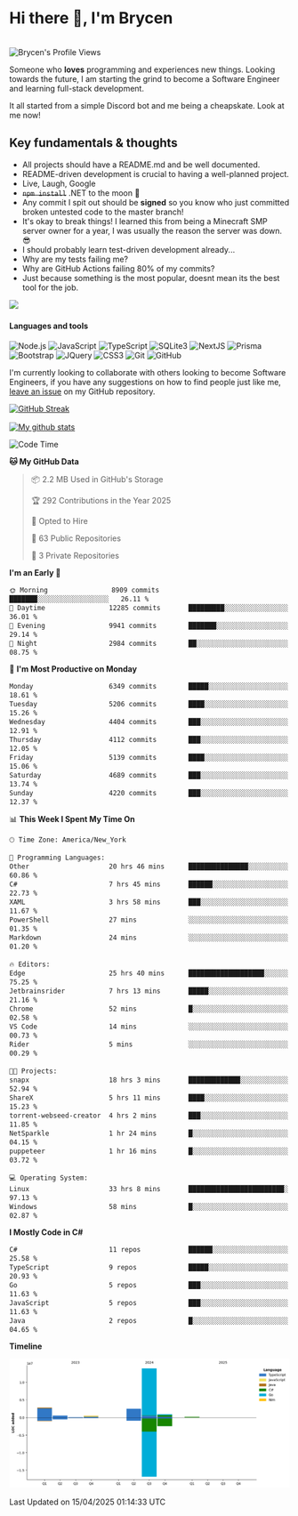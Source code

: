 # Hi there 👋, I'm Brycen

<br>
<img src="https://komarev.com/ghpvc/?username=BrycensRanch" alt="Brycen's Profile Views" />

Someone who **loves** programming and experiences new things. Looking towards the future, I am starting the grind to become a Software Engineer and learning full-stack development.

It all started from a simple Discord bot and me being a cheapskate. Look at me now!

## Key fundamentals & thoughts

- All projects should have a README.md and be well documented.
- README-driven development is crucial to having a well-planned project.
- Live, Laugh, Google
- ~~`npm install`~~ .NET to the moon 🚀
- Any commit I spit out should be **signed** so you know who just committed broken untested code to the master branch!
- It's okay to break things! I learned this from being a Minecraft SMP server owner for a year, I was usually the reason the server was down. 😎
- I should probably learn test-driven development already...
- Why are my tests failing me?
- Why are GitHub Actions failing 80% of my commits? 
- Just because something is the most popular, doesnt mean its the best tool for the job.

<img src="https://res.cloudinary.com/practicaldev/image/fetch/s--OoBLh7-Q--/c_limit%2Cf_auto%2Cfl_progressive%2Cq_auto%2Cw_880/https://cdn-images-1.medium.com/max/1614/1%2A8BlqJ8lNVZzuRjAg1mZ50w.png" height="400"/>

<h4>Languages and tools</h4>
<p>
  <img src="https://img.shields.io/badge/node.js%20-%2343853D.svg?&style=for-the-badge&logo=node.js&logoColor=white" alt="Node.js" />
  <img src="https://img.shields.io/badge/javascript%20-%23323330.svg?&style=for-the-badge&logo=javascript&logoColor=%23F7DF1E" alt="JavaScript" />
  <img src="https://img.shields.io/badge/typescript%20-%23323330.svg?&style=for-the-badge&logo=typescript&logoColor=#3467eb" alt="TypeScript" />
  <img src="https://img.shields.io/badge/sqlite3%20-%23323330.svg?&style=for-the-badge&logo=sqlite&logoColor=#3467eb" alt="SQLite3" />
  <img src="https://img.shields.io/badge/Next.JS%20-%23323330.svg?&style=for-the-badge&logo=next.js&logoColor=#3467eb" alt="NextJS" />
  <img src="https://img.shields.io/badge/Prisma%20-%23323330.svg?&style=for-the-badge&logo=prisma&logoColor=#3467eb" alt="Prisma" />
  <img src="https://img.shields.io/badge/bootstrap%20-%23323330.svg?&style=for-the-badge&logo=bootstrap" alt="Bootstrap" />
  <img src="https://img.shields.io/badge/jquery%20-%23323330.svg?&style=for-the-badge&logo=jquery" alt="JQuery" />
  <img src="https://img.shields.io/badge/css3%20-%23323330.svg?&style=for-the-badge&logo=css3" alt="CSS3" />
  <img src="https://img.shields.io/badge/git%20-%23323330.svg?&style=for-the-badge&logo=git" alt="Git" />
  <img src="https://img.shields.io/badge/github%20-%23323330.svg?&style=for-the-badge&logo=github" alt="GitHub" />
</p>

 I'm currently looking to collaborate with others looking to become Software Engineers, if you have any suggestions on how to find people just like me, [leave an issue](https://github.com/BrycensRanch/BrycensRanch/issues/new) on my GitHub repository.
 
 <p><a href="https://git.io/streak-stats"><img src=https://github-readme-streak-stats-eight.vercel.app?refreshcache12&user=BrycensRanch&amp;theme=dark&amp;hide_border=true&fire=EB5454&amp;ring=0CEB19" alt="GitHub Streak"></a></p>

<a href="https://github.com/anuraghazra/github-readme-stats">
  <img align="center" src="https://github-readme-stats.anuraghazra1.vercel.app/api?username=BrycensRanch&show_icons=true&line_height=27&include_all_commits=true" alt="My github stats" />
</a>

<!--START_SECTION:waka-->
![Code Time](http://img.shields.io/badge/Code%20Time-1%2C900%20hrs%2028%20mins-blue)

**🐱 My GitHub Data** 

> 📦 2.2 MB Used in GitHub's Storage 
 > 
> 🏆 292 Contributions in the Year 2025
 > 
> 💼 Opted to Hire
 > 
> 📜 63 Public Repositories 
 > 
> 🔑 3 Private Repositories 
 > 
**I'm an Early 🐤** 

```text
🌞 Morning                8909 commits        ███████░░░░░░░░░░░░░░░░░░   26.11 % 
🌆 Daytime                12285 commits       █████████░░░░░░░░░░░░░░░░   36.01 % 
🌃 Evening                9941 commits        ███████░░░░░░░░░░░░░░░░░░   29.14 % 
🌙 Night                  2984 commits        ██░░░░░░░░░░░░░░░░░░░░░░░   08.75 % 
```
📅 **I'm Most Productive on Monday** 

```text
Monday                   6349 commits        █████░░░░░░░░░░░░░░░░░░░░   18.61 % 
Tuesday                  5206 commits        ████░░░░░░░░░░░░░░░░░░░░░   15.26 % 
Wednesday                4404 commits        ███░░░░░░░░░░░░░░░░░░░░░░   12.91 % 
Thursday                 4112 commits        ███░░░░░░░░░░░░░░░░░░░░░░   12.05 % 
Friday                   5139 commits        ████░░░░░░░░░░░░░░░░░░░░░   15.06 % 
Saturday                 4689 commits        ███░░░░░░░░░░░░░░░░░░░░░░   13.74 % 
Sunday                   4220 commits        ███░░░░░░░░░░░░░░░░░░░░░░   12.37 % 
```


📊 **This Week I Spent My Time On** 

```text
🕑︎ Time Zone: America/New_York

💬 Programming Languages: 
Other                    20 hrs 46 mins      ███████████████░░░░░░░░░░   60.86 % 
C#                       7 hrs 45 mins       ██████░░░░░░░░░░░░░░░░░░░   22.73 % 
XAML                     3 hrs 58 mins       ███░░░░░░░░░░░░░░░░░░░░░░   11.67 % 
PowerShell               27 mins             ░░░░░░░░░░░░░░░░░░░░░░░░░   01.35 % 
Markdown                 24 mins             ░░░░░░░░░░░░░░░░░░░░░░░░░   01.20 % 

🔥 Editors: 
Edge                     25 hrs 40 mins      ███████████████████░░░░░░   75.25 % 
Jetbrainsrider           7 hrs 13 mins       █████░░░░░░░░░░░░░░░░░░░░   21.16 % 
Chrome                   52 mins             █░░░░░░░░░░░░░░░░░░░░░░░░   02.58 % 
VS Code                  14 mins             ░░░░░░░░░░░░░░░░░░░░░░░░░   00.73 % 
Rider                    5 mins              ░░░░░░░░░░░░░░░░░░░░░░░░░   00.29 % 

🐱‍💻 Projects: 
snapx                    18 hrs 3 mins       █████████████░░░░░░░░░░░░   52.94 % 
ShareX                   5 hrs 11 mins       ████░░░░░░░░░░░░░░░░░░░░░   15.23 % 
torrent-webseed-creator  4 hrs 2 mins        ███░░░░░░░░░░░░░░░░░░░░░░   11.85 % 
NetSparkle               1 hr 24 mins        █░░░░░░░░░░░░░░░░░░░░░░░░   04.15 % 
puppeteer                1 hr 16 mins        █░░░░░░░░░░░░░░░░░░░░░░░░   03.72 % 

💻 Operating System: 
Linux                    33 hrs 8 mins       ████████████████████████░   97.13 % 
Windows                  58 mins             █░░░░░░░░░░░░░░░░░░░░░░░░   02.87 % 
```

**I Mostly Code in C#** 

```text
C#                       11 repos            ██████░░░░░░░░░░░░░░░░░░░   25.58 % 
TypeScript               9 repos             █████░░░░░░░░░░░░░░░░░░░░   20.93 % 
Go                       5 repos             ███░░░░░░░░░░░░░░░░░░░░░░   11.63 % 
JavaScript               5 repos             ███░░░░░░░░░░░░░░░░░░░░░░   11.63 % 
Java                     2 repos             █░░░░░░░░░░░░░░░░░░░░░░░░   04.65 % 
```



**Timeline**

![Lines of Code chart](https://raw.githubusercontent.com/BrycensRanch/BrycensRanch/main/assets/bar_graph.png)


 Last Updated on 15/04/2025 01:14:33 UTC
<!--END_SECTION:waka-->

<!--
**BrycensRanch/BrycensRanch** is a ✨ _special_ ✨ repository because its `README.md` (this file) appears on your GitHub profile.

Here are some ideas to get you started:

- 🔭 I’m currently working on ...
- 🌱 I’m currently learning ...
- 👯 I’m looking to collaborate on ...
- 🤔 I’m looking for help with ...
- 💬 Ask me about ...
- 📫 How to reach me: ...
- 😄 Pronouns: ...
- ⚡ Fun fact: ...
-->
